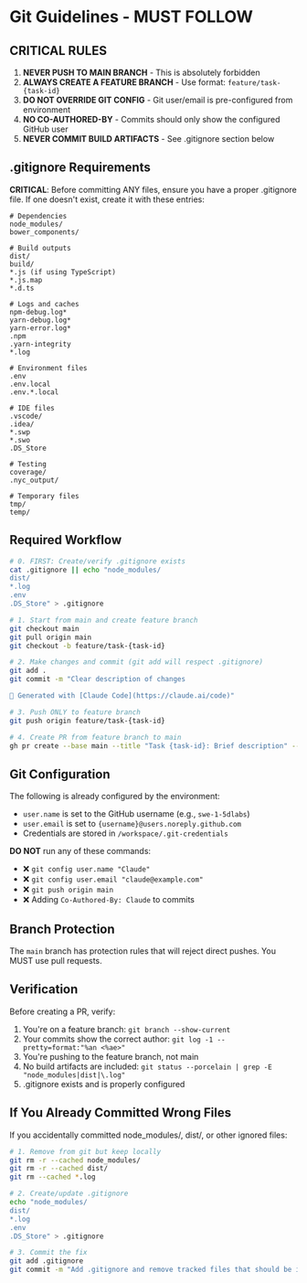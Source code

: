 # Git Guidelines - MUST FOLLOW

## CRITICAL RULES

1. **NEVER PUSH TO MAIN BRANCH** - This is absolutely forbidden
2. **ALWAYS CREATE A FEATURE BRANCH** - Use format: `feature/task-{task-id}`
3. **DO NOT OVERRIDE GIT CONFIG** - Git user/email is pre-configured from environment
4. **NO CO-AUTHORED-BY** - Commits should only show the configured GitHub user
5. **NEVER COMMIT BUILD ARTIFACTS** - See .gitignore section below

## .gitignore Requirements

**CRITICAL**: Before committing ANY files, ensure you have a proper .gitignore file. If one doesn't exist, create it with these entries:

```gitignore
# Dependencies
node_modules/
bower_components/

# Build outputs
dist/
build/
*.js (if using TypeScript)
*.js.map
*.d.ts

# Logs and caches
npm-debug.log*
yarn-debug.log*
yarn-error.log*
.npm
.yarn-integrity
*.log

# Environment files
.env
.env.local
.env.*.local

# IDE files
.vscode/
.idea/
*.swp
*.swo
.DS_Store

# Testing
coverage/
.nyc_output/

# Temporary files
tmp/
temp/
```

## Required Workflow

```bash
# 0. FIRST: Create/verify .gitignore exists
cat .gitignore || echo "node_modules/
dist/
*.log
.env
.DS_Store" > .gitignore

# 1. Start from main and create feature branch
git checkout main
git pull origin main
git checkout -b feature/task-{task-id}

# 2. Make changes and commit (git add will respect .gitignore)
git add .
git commit -m "Clear description of changes

🤖 Generated with [Claude Code](https://claude.ai/code)"

# 3. Push ONLY to feature branch
git push origin feature/task-{task-id}

# 4. Create PR from feature branch to main
gh pr create --base main --title "Task {task-id}: Brief description" --body "..."
```

## Git Configuration

The following is already configured by the environment:
- `user.name` is set to the GitHub username (e.g., `swe-1-5dlabs`)
- `user.email` is set to `{username}@users.noreply.github.com`
- Credentials are stored in `/workspace/.git-credentials`

**DO NOT** run any of these commands:
- ❌ `git config user.name "Claude"`
- ❌ `git config user.email "claude@example.com"`
- ❌ `git push origin main`
- ❌ Adding `Co-Authored-By: Claude` to commits

## Branch Protection

The `main` branch has protection rules that will reject direct pushes. You MUST use pull requests.

## Verification

Before creating a PR, verify:
1. You're on a feature branch: `git branch --show-current`
2. Your commits show the correct author: `git log -1 --pretty=format:"%an <%ae>"`
3. You're pushing to the feature branch, not main
4. No build artifacts are included: `git status --porcelain | grep -E "node_modules|dist|\.log"`
5. .gitignore exists and is properly configured

## If You Already Committed Wrong Files

If you accidentally committed node_modules/, dist/, or other ignored files:

```bash
# 1. Remove from git but keep locally
git rm -r --cached node_modules/
git rm -r --cached dist/
git rm --cached *.log

# 2. Create/update .gitignore
echo "node_modules/
dist/
*.log
.env
.DS_Store" > .gitignore

# 3. Commit the fix
git add .gitignore
git commit -m "Add .gitignore and remove tracked files that should be ignored"
```
